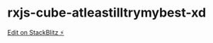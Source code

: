 # rxjs-cube-atleastilltrymybest-xd

[Edit on StackBlitz ⚡️](https://stackblitz.com/edit/rxjs-cube-atleastilltrymybest-xd)